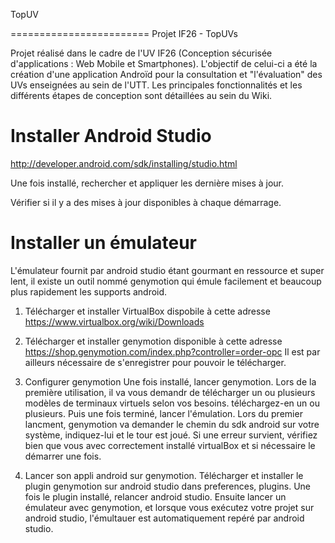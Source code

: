 TopUV

========================
Projet IF26 - TopUVs

Projet réalisé dans le cadre de l'UV IF26 (Conception sécurisée d'applications : Web Mobile et Smartphones).
L'objectif de celui-ci a été la création d'une application Androïd pour la consultation et "l'évaluation" des UVs enseignées au sein de l'UTT.
Les principales fonctionnalités et les différents étapes de conception sont détaillées au sein du Wiki.


Installer Android Studio
========================
http://developer.android.com/sdk/installing/studio.html

Une fois installé, rechercher et appliquer les dernière mises à jour.

Vérifier si il y a des mises à jour disponibles à chaque démarrage.

Installer un émulateur
======================
L'émulateur fournit par android studio étant gourmant en ressource et super lent, il existe un outil nommé genymotion qui émule facilement et beaucoup plus rapidement les supports android.

1. Télécharger et installer VirtualBox
   dispobile à cette adresse  https://www.virtualbox.org/wiki/Downloads

2. Télécharger et installer genymotion
   disponible à cette adresse https://shop.genymotion.com/index.php?controller=order-opc
   Il est par ailleurs nécessaire de s'enregistrer pour pouvoir le télécharger.

3. Configurer genymotion
   Une fois installé, lancer genymotion. Lors de la première utilisation, il va vous demandr de télécharger un ou plusieurs modèles de terminaux virtuels selon vos besoins. téléchargez-en un ou plusieurs. Puis une fois terminé, lancer l'émulation. Lors du premier lancment, genymotion va demander le chemin du sdk android sur votre système, indiquez-lui et le tour est joué. Si une erreur survient, vérifiez bien que vous avec correctement installé virtualBox et si nécessaire le démarrer une fois.

4. Lancer son appli android sur genymotion.
   Télécharger et installer le plugin genymotion sur android studio dans preferences, plugins. Une fois le plugin installé, relancer android studio. Ensuite lancer un émulateur avec genymotion, et lorsque vous exécutez votre projet sur android studio, l'émultauer est automatiquement repéré par android studio.
